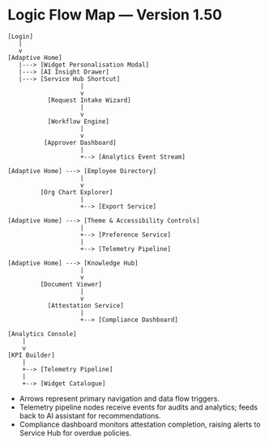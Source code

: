 # Logic Flow Map — Version 1.50

```
[Login]
   |
   v
[Adaptive Home]
   |---> [Widget Personalisation Modal]
   |---> [AI Insight Drawer]
   |---> [Service Hub Shortcut]
                    |
                    v
           [Request Intake Wizard]
                    |
                    v
           [Workflow Engine]
                    |
                    v
          [Approver Dashboard]
                    |
                    +--> [Analytics Event Stream]

[Adaptive Home] ---> [Employee Directory]
                    |
                    v
         [Org Chart Explorer]
                    |
                    +--> [Export Service]

[Adaptive Home] ---> [Theme & Accessibility Controls]
                    |
                    +--> [Preference Service]
                    |
                    +--> [Telemetry Pipeline]

[Adaptive Home] ---> [Knowledge Hub]
                    |
                    v
         [Document Viewer]
                    |
                    v
           [Attestation Service]
                    |
                    +--> [Compliance Dashboard]

[Analytics Console]
    |
    v
[KPI Builder]
    |
    +--> [Telemetry Pipeline]
    |
    +--> [Widget Catalogue]
```

- Arrows represent primary navigation and data flow triggers.
- Telemetry pipeline nodes receive events for audits and analytics; feeds back to AI assistant for recommendations.
- Compliance dashboard monitors attestation completion, raising alerts to Service Hub for overdue policies.
